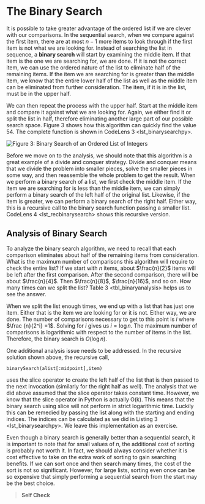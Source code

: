The Binary Search
=================

It is possible to take greater advantage of the ordered list if we are
clever with our comparisons. In the sequential search, when we compare
against the first item, there are at most $n-1$ more items to look
through if the first item is not what we are looking for. Instead of
searching the list in sequence, a **binary search** will start by
examining the middle item. If that item is the one we are searching for,
we are done. If it is not the correct item, we can use the ordered
nature of the list to eliminate half of the remaining items. If the item
we are searching for is greater than the middle item, we know that the
entire lower half of the list as well as the middle item can be
eliminated from further consideration. The item, if it is in the list,
must be in the upper half.

We can then repeat the process with the upper half. Start at the middle
item and compare it against what we are looking for. Again, we either
find it or split the list in half, therefore eliminating another large
part of our possible search space. Figure 3 shows
how this algorithm can quickly find the value 54. The complete function
is shown in CodeLens 3 &lt;lst\_binarysearchpy&gt;.

![Figure 3: Binary Search of an Ordered List of
Integers](Figures/binsearch.png)

Before we move on to the analysis, we should note that this algorithm is
a great example of a divide and conquer strategy. Divide and conquer
means that we divide the problem into smaller pieces, solve the smaller
pieces in some way, and then reassemble the whole problem to get the
result. When we perform a binary search of a list, we first check the
middle item. If the item we are searching for is less than the middle
item, we can simply perform a binary search of the left half of the
original list. Likewise, if the item is greater, we can perform a binary
search of the right half. Either way, this is a recursive call to the
binary search function passing a smaller list.
CodeLens 4 &lt;lst\_recbinarysearch&gt; shows this recursive version.

Analysis of Binary Search
-------------------------

To analyze the binary search algorithm, we need to recall that each
comparison eliminates about half of the remaining items from
consideration. What is the maximum number of comparisons this algorithm
will require to check the entire list? If we start with *n* items, about
$\frac{n}{2}$ items will be left after the first comparison. After the
second comparison, there will be about $\frac{n}{4}$. Then
$\frac{n}{8}$, $\frac{n}{16}$, and so on. How many times can we split
the list? Table 3 &lt;tbl\_binaryanalysis&gt; helps us to see the
answer.

When we split the list enough times, we end up with a list that has just
one item. Either that is the item we are looking for or it is not.
Either way, we are done. The number of comparisons necessary to get to
this point is *i* where $\frac {n}{2^i} =1$. Solving for *i* gives us
$i=\log n$. The maximum number of comparisons is logarithmic with
respect to the number of items in the list. Therefore, the binary search
is $O(\log n)$.

One additional analysis issue needs to be addressed. In the recursive
solution shown above, the recursive call,

`binarySearch(alist[:midpoint],item)`

uses the slice operator to create the left half of the list that is then
passed to the next invocation (similarly for the right half as well).
The analysis that we did above assumed that the slice operator takes
constant time. However, we know that the slice operator in Python is
actually O(k). This means that the binary search using slice will not
perform in strict logarithmic time. Luckily this can be remedied by
passing the list along with the starting and ending indices. The indices
can be calculated as we did in Listing 3 &lt;lst\_binarysearchpy&gt;. We
leave this implementation as an exercise.

Even though a binary search is generally better than a sequential
search, it is important to note that for small values of *n*, the
additional cost of sorting is probably not worth it. In fact, we should
always consider whether it is cost effective to take on the extra work
of sorting to gain searching benefits. If we can sort once and then
search many times, the cost of the sort is not so significant. However,
for large lists, sorting even once can be so expensive that simply
performing a sequential search from the start may be the best choice.

> **Self Check**
